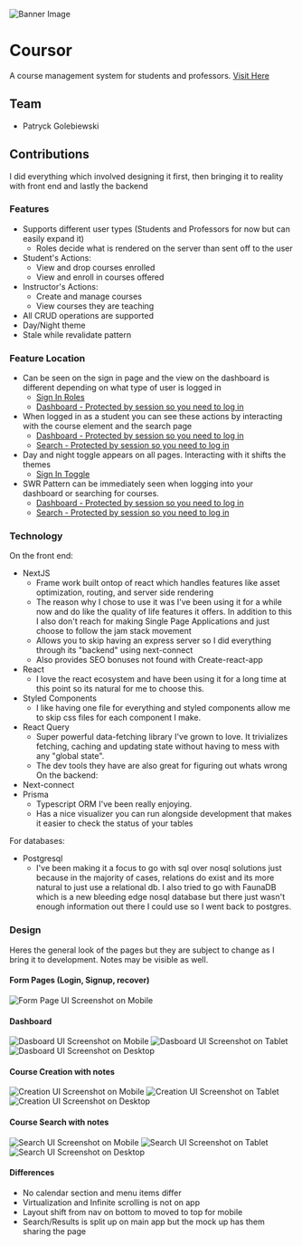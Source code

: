 ![Banner Image](https://raw.githubusercontent.com/CFKeef/qcfirst/main/public/images/readme/Banner.png)

# Coursor

A course management system for students and professors. [Visit Here](www.coursor.io)

## Team
* Patryck Golebiewski

## Contributions
I did everything which involved designing it first, then bringing it to reality with front end and lastly the backend

### Features
* Supports different user types (Students and Professors for now but can easily expand it)
  * Roles decide what is rendered on the server than sent off to the user
* Student's Actions:
  * View and drop courses enrolled
  * View and enroll in courses offered
* Instructor's Actions:
  * Create and manage courses
  * View courses they are teaching
* All CRUD operations are supported
* Day/Night theme
* Stale while revalidate pattern

### Feature Location
* Can be seen on the sign in page and the view on the dashboard is different depending on what type of user is logged in
  * [Sign In Roles](https://coursor.io/)
  * [Dashboard - Protected by session so you need to log in](https://coursor.io/dashboard) 
* When logged in as a student you can see these actions by interacting with the course element and the search page
  * [Dashboard - Protected by session so you need to log in](https://coursor.io/dashboard)
  * [Search - Protected by session so you need to log in](https://coursor.io/search)
* Day and night toggle appears on all pages. Interacting with it shifts the themes
  * [Sign In Toggle](https://coursor.io/)
* SWR Pattern can be immediately seen when logging into your dashboard or searching for courses.
  * [Dashboard - Protected by session so you need to log in](https://coursor.io/dashboard)
  * [Search - Protected by session so you need to log in](https://coursor.io/search)
 
### Technology

On the front end:
* NextJS
  * Frame work built ontop of react which handles features like asset optimization, routing, and server side rendering
  * The reason why I chose to use it was I've been using it for a while now and do like the quality of life features it offers. In addition to this I also don't reach for making Single Page Applications and just choose to follow the jam stack movement
  * Allows you to skip having an express server so I did everything through its "backend" using next-connect
  * Also provides SEO bonuses not found with Create-react-app
* React
  * I love the react ecosystem and have been using it for a long time at this point so its natural for me to choose this.
* Styled Components
  * I like having one file for everything and styled components allow me to skip css files for each component I make.
* React Query
  * Super powerful data-fetching library I've grown to love. It trivializes fetching, caching and updating state without having to mess with any "global state".
  * The dev tools they have are also great for figuring out whats wrong
On the backend:
* Next-connect
* Prisma 
  * Typescript ORM I've been really enjoying.
  * Has a nice visualizer you can run alongside development that makes it easier to check the status of your tables
 
For databases:
* Postgresql
  * I've been making it a focus to go with sql over nosql solutions just because in the majority of cases, relations do exist and its more natural to just use a relational db. I also tried to go with FaunaDB which is a new bleeding edge nosql database but there just wasn't enough information out there I could use so I went back to postgres.

### Design

Heres the general look of the pages but they are subject to change as I bring it to development. Notes may be visible as well.

#### Form Pages (Login, Signup, recover)

![Form Page UI Screenshot on Mobile](https://raw.githubusercontent.com/CFKeef/qcfirst/main/public/images/readme/Screen%20Shot%202021-03-20%20at%2012.44.03%20PM.png)

#### Dashboard

![Dasboard UI Screenshot on Mobile](https://raw.githubusercontent.com/CFKeef/qcfirst/main/public/images/readme/Screen%20Shot%202021-03-20%20at%2012.44.19%20PM.png)
![Dasboard UI Screenshot on Tablet](https://raw.githubusercontent.com/CFKeef/qcfirst/main/public/images/readme/tabletDash.png)
![Dasboard UI Screenshot on Desktop](https://raw.githubusercontent.com/CFKeef/qcfirst/main/public/images/readme/Screen%20Shot%202021-03-20%20at%2012.45.11%20PM.png)


#### Course Creation with notes

![Creation UI Screenshot on Mobile](https://raw.githubusercontent.com/CFKeef/qcfirst/main/public/images/readme/Screen%20Shot%202021-03-20%20at%2012.44.38%20PM.png)
![Creation UI Screenshot on Tablet](https://raw.githubusercontent.com/CFKeef/qcfirst/main/public/images/readme/tabletCreation.png)
![Creation UI Screenshot on Desktop](https://github.com/CFKeef/qcfirst/blob/main/public/images/readme/Screen%20Shot%202021-03-20%20at%2012.45.02%20PM.png)

#### Course Search with notes

![Search UI Screenshot on Mobile](https://raw.githubusercontent.com/CFKeef/qcfirst/main/public/images/readme/Screen%20Shot%202021-03-20%20at%2012.44.47%20PM.png)
![Search UI Screenshot on Tablet](https://raw.githubusercontent.com/CFKeef/qcfirst/main/public/images/readme/tabletSearch.png)
![Search UI Screenshot on Desktop](https://raw.githubusercontent.com/CFKeef/qcfirst/main/public/images/readme/Screen%20Shot%202021-03-20%20at%2012.44.53%20PM.png)

#### Differences
- No calendar section and menu items differ
- Virtualization and Infinite scrolling is not on app
- Layout shift from nav on bottom to moved to top for mobile
- Search/Results is split up on main app but the mock up has them sharing the page



